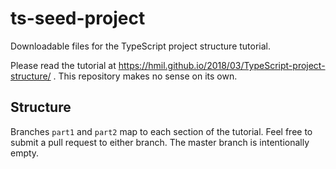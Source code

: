 # ts-seed-project

Downloadable files for the TypeScript project structure tutorial.

Please read the tutorial at https://hmil.github.io/2018/03/TypeScript-project-structure/ . This repository makes no sense on its own.

## Structure

Branches `part1` and `part2` map to each section of the tutorial. Feel free to submit a pull request to either branch. The master branch is intentionally empty.

